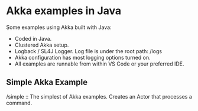 # Akka examples in Java
Some examples using Akka built with Java:

* Coded in Java.
* Clustered Akka setup.
* Logback / SL4J Logger. Log file is under the root path: /logs
* Akka configuration has most logging options turned on. 
* All examples are runnable from within VS Code or your preferred IDE.

## Simple Akka Example
/simple :: The simplest of Akka examples. Creates an Actor that processes a command.